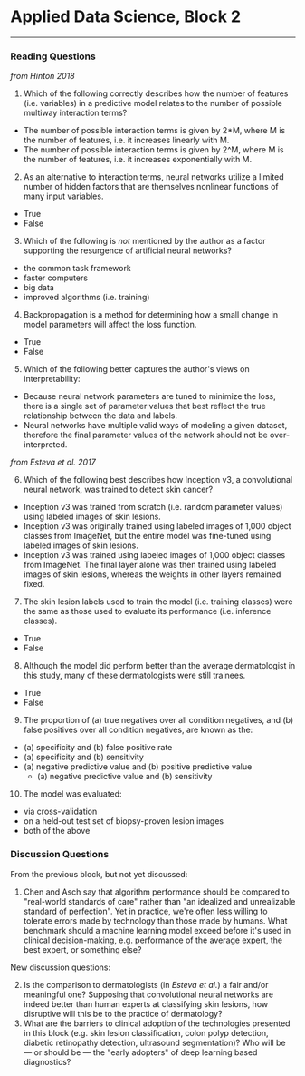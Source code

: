 # Applied Data Science, Block 2

---

### Reading Questions

*from Hinton 2018*

1. Which of the following correctly describes how the number of features (i.e. variables) in a predictive model relates to the number of possible multiway interaction terms?
  - The number of possible interaction terms is given by 2*M, where M is the number of features, i.e. it increases linearly with M.
  - The number of possible interaction terms is given by 2^M, where M is the number of features, i.e. it increases exponentially with M.
2. As an alternative to interaction terms, neural networks utilize a limited number of hidden factors that are themselves nonlinear functions of many input variables.
  - True
  - False
3. Which of the following is *not* mentioned by the author as a factor supporting the resurgence of artificial neural networks?
  - the common task framework
  - faster computers
  - big data
  - improved algorithms (i.e. training)
4. Backpropagation is a method for determining how a small change in model parameters will affect the loss function.
  - True
  - False
5. Which of the following better captures the author's views on interpretability:
  - Because neural network parameters are tuned to minimize the loss, there is a single set of parameter values that best reflect the true relationship between the data and labels.
  - Neural networks have multiple valid ways of modeling a given dataset, therefore the final parameter values of the network should not be over-interpreted.

*from Esteva et al. 2017*

6. Which of the following best describes how Inception v3, a convolutional neural network, was trained to detect skin cancer?
  - Inception v3 was trained from scratch (i.e. random parameter values) using labeled images of skin lesions.
  - Inception v3 was originally trained using labeled images of 1,000 object classes from ImageNet, but the entire model was fine-tuned using labeled images of skin lesions.
  - Inception v3 was trained using labeled images of 1,000 object classes from ImageNet. The final layer alone was then trained using labeled images of skin lesions, whereas the weights in other layers remained fixed.
7. The skin lesion labels used to train the model (i.e. training classes) were the same as those used to evaluate its performance (i.e. inference classes).
  - True
  - False
8. Although the model did perform better than the average dermatologist in this study, many of these dermatologists were still trainees.
  - True
  - False

9. The proportion of (a) true negatives over all condition negatives, and (b) false positives over all condition negatives, are known as the:
  - (a) specificity and (b) false positive rate
  - (a) specificity and (b) sensitivity
- (a) negative predictive value and (b) positive predictive value
  - (a) negative predictive value and (b) sensitivity
  
10. The model was evaluated:
  - via cross-validation
  - on a held-out test set of biopsy-proven lesion images
  - both of the above

### Discussion Questions

From the previous block, but not yet discussed:

1. Chen and Asch say that algorithm performance should be compared to "real-world standards of care" rather than "an idealized and unrealizable standard of perfection". Yet in practice, we're often less willing to tolerate errors made by technology than those made by humans. What benchmark should a machine learning model exceed before it's used in clinical decision-making, e.g. performance of the average expert, the best expert, or something else?

New discussion questions:

2. Is the comparison to dermatologists (in *Esteva et al.*) a fair and/or meaningful one? Supposing that convolutional neural networks are indeed better than human experts at classifying skin lesions, how disruptive will this be to the practice of dermatology?
3. What are the barriers to clinical adoption of the technologies presented in this block (e.g. skin lesion classification, colon polyp detection, diabetic retinopathy detection, ultrasound segmentation)? Who will be — or should be — the "early adopters" of deep learning based diagnostics?
